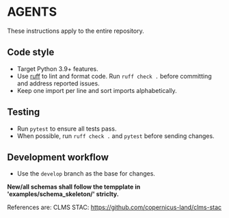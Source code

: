 # AGENTS

These instructions apply to the entire repository.

## Code style
- Target Python 3.9+ features.
- Use [ruff](https://docs.astral.sh/ruff/) to lint and format code. Run `ruff check .` before committing and address reported issues.
- Keep one import per line and sort imports alphabetically.

## Testing
- Run `pytest` to ensure all tests pass.
- When possible, run `ruff check .` and `pytest` before sending changes.

## Development workflow
- Use the `develop` branch as the base for changes.

**New/all schemas shall follow the tempplate in 'examples/schema_skeleton/' striclty.** 

References are: 
CLMS STAC: https://github.com/copernicus-land/clms-stac
